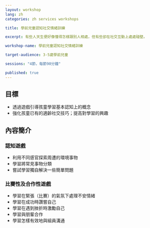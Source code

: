 ```yaml
---
layout: workshop
lang: zh
categories: zh services workshops

title: 學前兒童認知社交情緒訓練

excerpt: 有些人天生便好像懂得怎樣跟別人相處，但有些卻在社交互動上處處碰壁。

workshop-name: 學前兒童認知社交情緒訓練

target-audience: 3-5歲學前兒童

sessions: "4節，每節90分鐘"

published: true
---
```


## 目標
* 透過遊戲引導孩童學習基本認知上的概念
* 強化孩童已有的適齡社交技巧；提高對學習的興趣

## 內容簡介
### 認知遊戲
* 利用不同感官探索周遭的環境事物
* 學習將常見事物分類
* 嘗試學習獨自解決一些簡單問題

### 比賽性及合作性遊戲
* 學習在緊張（比賽）的氣氛下處理不安情緒
* 學習在成功時讚嘗自己
* 學習在遇到挫折時激勵自己
* 學習與朋輩合作
* 學習怎樣有效地與組員溝通
